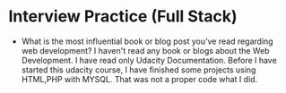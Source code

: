 # Interview Practice (Full Stack)

  * What is the most influential book or blog post you’ve read regarding web development?
           I haven't read any book or blogs about the Web Development. I have read only Udacity Documentation. Before I have started this udacity course, I have finished some projects using HTML,PHP with MYSQL. That was not a proper code what I did. 
        
         
